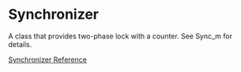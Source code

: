 # Synchronizer

A class that provides two-phase lock with a counter.  See Sync_m for details.

[Synchronizer Reference](https://ruby-doc.org/stdlib-2.6/libdoc/sync/rdoc/Synchronizer.html)
